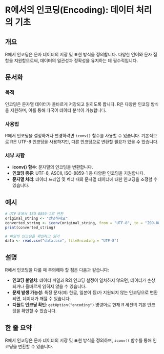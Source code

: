 <!--
Meta Description: # R에서의 인코딩(Encoding): 데이터 처리의 기초 ## 개요 R에서 인코딩은 문자 데이터의 저장 및 표현 방식을 정의합니다. 다양한 언어와 문자 집합을 지원함으로써, 데이터의 일관성과 정확성을 유지하는 데 필수적입니다. ## 문서화 ### 목적 인코딩은 문자열...
Meta Keywords: 인코딩을, 있습니다, 인코딩, utf, 데이터
-->

# R에서의 인코딩(Encoding): 데이터 처리의 기초

## 개요
R에서 인코딩은 문자 데이터의 저장 및 표현 방식을 정의합니다. 다양한 언어와 문자 집합을 지원함으로써, 데이터의 일관성과 정확성을 유지하는 데 필수적입니다.

## 문서화
### 목적
인코딩은 문자열 데이터가 올바르게 저장되고 읽히도록 합니다. R은 다양한 인코딩 방식을 지원하며, 이를 통해 다국어 데이터 분석이 가능합니다.

### 사용법
R에서 인코딩을 설정하거나 변경하려면 `iconv()` 함수를 사용할 수 있습니다. 기본적으로 R은 UTF-8 인코딩을 사용하지만, 다른 인코딩으로 변환할 필요가 있을 수 있습니다.

### 세부 사항
- **iconv() 함수**: 문자열의 인코딩을 변환합니다.
- **인코딩 종류**: UTF-8, ASCII, ISO-8859-1 등 다양한 인코딩을 지원합니다.
- **문자열 처리**: 데이터 프레임 및 벡터 내의 문자열 데이터에 대한 인코딩을 조정할 수 있습니다.

## 예시
```R
# UTF-8에서 ISO-8859-1로 변환
original_string <- "안녕하세요"
converted_string <- iconv(original_string, from = "UTF-8", to = "ISO-8859-1")
print(converted_string)

# 파일의 인코딩을 확인하고 읽기
data <- read.csv("data.csv", fileEncoding = "UTF-8")
```

## 설명
R에서 인코딩을 다룰 때 주의해야 할 점은 다음과 같습니다:
- **인코딩 불일치**: 데이터 파일과 R의 인코딩 설정이 일치하지 않으면, 데이터가 손상되거나 올바르게 읽히지 않을 수 있습니다.
- **문제 발생 가능성**: 특정 문자(예: 한글, 일본어 등)가 지원되지 않는 인코딩으로 변환되면, 데이터가 깨질 수 있습니다.
- **디폴트 인코딩 확인**: `getOption("encoding")` 명령어로 현재 R 세션의 기본 인코딩을 확인할 수 있습니다.

## 한 줄 요약
R에서 인코딩은 문자 데이터의 저장 및 표현 방식을 정의하며, `iconv()` 함수를 통해 인코딩을 변환할 수 있습니다.
